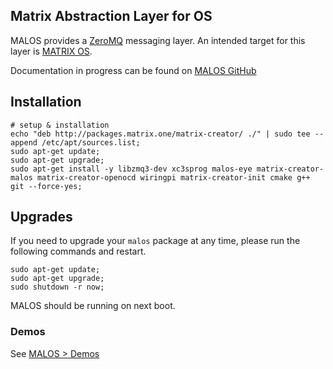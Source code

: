 ## Matrix Abstraction Layer for OS

MALOS provides a [ZeroMQ](http://zeromq.org/) messaging layer. An intended target for this layer is [MATRIX OS](http://github.com/matrix-io/matrix-os).

Documentation in progress can be found on [MALOS GitHub](https://github.com/matrix-io/matrix-creator-malos/tree/master/docs)

## Installation
```
# setup & installation
echo "deb http://packages.matrix.one/matrix-creator/ ./" | sudo tee --append /etc/apt/sources.list;
sudo apt-get update;
sudo apt-get upgrade;
sudo apt-get install -y libzmq3-dev xc3sprog malos-eye matrix-creator-malos matrix-creator-openocd wiringpi matrix-creator-init cmake g++ git --force-yes;
```

## Upgrades
If you need to upgrade your `malos` package at any time, please run the following commands and restart.
```
sudo apt-get update;
sudo apt-get upgrade;
sudo shutdown -r now;
```

MALOS should be running on next boot.

### Demos
See [MALOS > Demos](../MALOS/example.md)
